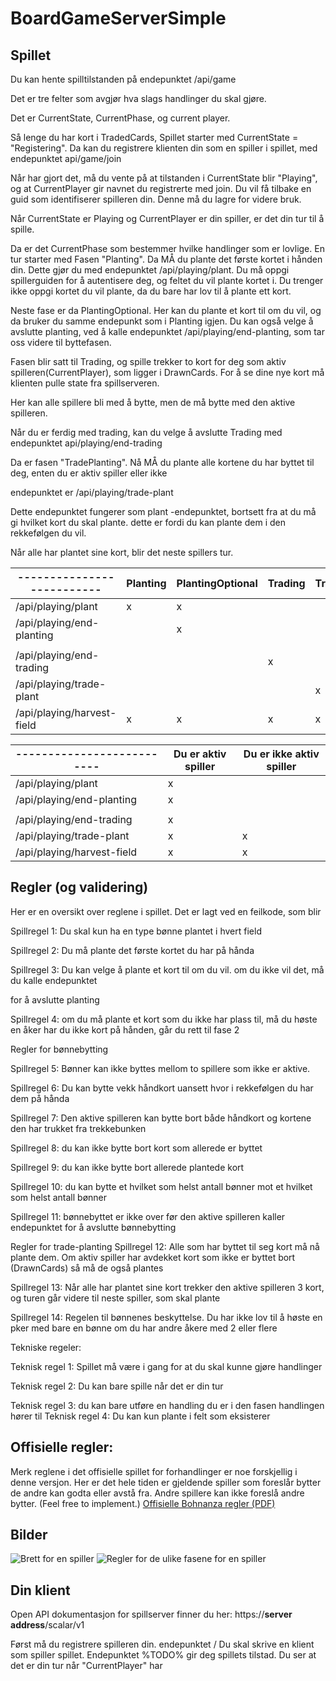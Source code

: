 # BoardGameServerSimple



## Spillet


Du kan hente spilltilstanden på endepunktet /api/game

Det er tre felter som avgjør hva slags handlinger du skal gjøre. 

Det er CurrentState, CurrentPhase, og current player.

Så lenge du har kort i TradedCards, 
Spillet starter med CurrentState = "Registering".
Da kan du registrere klienten din som en spiller i spillet, med endepunktet
api/game/join

Når har gjort det, må du vente på at tilstanden i CurrentState blir "Playing", og at
CurrentPlayer gir navnet du registrerte med join. 
Du vil få tilbake en guid som identifiserer spilleren din. Denne må du lagre for videre
bruk.

Når CurrentState er Playing og CurrentPlayer er din spiller, er det din tur til å
spille.

Da er det CurrentPhase som bestemmer hvilke handlinger som er lovlige.
En tur starter med Fasen "Planting". Da MÅ du plante det første kortet i hånden din. 
Dette gjør du med endepunktet 
/api/playing/plant. 
Du må oppgi spillerguiden for å autentisere deg, og feltet du vil plante kortet i. Du
trenger ikke oppgi kortet du vil plante, da du bare har lov til å plante ett kort.

Neste fase er da PlantingOptional. Her kan du plante et kort til om du vil, og da bruker
du samme endepunkt som i Planting igjen.
Du kan også velge å avslutte planting, ved å kalle endepunktet
/api/playing/end-planting,
som tar oss videre til byttefasen. 

Fasen blir satt til Trading, og spille trekker to kort for deg som aktiv
spilleren(CurrentPlayer), som ligger i DrawnCards. For å se dine nye kort må klienten 
pulle state fra spillserveren.

Her kan alle spillere bli med å bytte, men de må bytte med den aktive spilleren. 

Når du er ferdig med trading, kan du velge å avslutte Trading med endepunktet
api/playing/end-trading

Da er fasen "TradePlanting".
Nå MÅ du plante alle kortene du har byttet til deg, enten du er aktiv spiller eller ikke

endepunktet er /api/playing/trade-plant

Dette endepunktet fungerer som plant -endepunktet, bortsett fra at du må gi hvilket kort
du skal plante. dette er fordi du kan plante dem i den rekkefølgen du vil.

Når alle har plantet sine kort, blir det neste spillers tur.



|--------------------------|Planting|PlantingOptional|Trading|Tradeplanting|
|--------------------------|--------|----------------|-------|-------------|
|/api/playing/plant        |       x|               x|       |             |
|/api/playing/end-planting |        |               x|       |             |
|                          |        |                |       |             |
|/api/playing/end-trading  |        |                |      x|             |
|/api/playing/trade-plant  |        |                |       |            x|
|/api/playing/harvest-field|       x|              x |      x|            x|


|--------------------------|Du er aktiv spiller|Du er ikke aktiv spiller|
|--------------------------|-------------------|------------------------|
|/api/playing/plant        |                  x|                        |
|/api/playing/end-planting |                  x|                        |
|                          |                   |                        |
|/api/playing/end-trading  |                  x|                        |
|/api/playing/trade-plant  |                  x|                       x|
|/api/playing/harvest-field|                  x|                       x|


## Regler (og validering)
Her er en oversikt over reglene i spillet. Det er lagt ved en feilkode, som blir 

Spillregel 1: Du skal kun ha en type bønne plantet i hvert field

Spillregel 2: Du må plante det første kortet du har på hånda

Spillregel 3: Du kan velge å plante et kort til om du vil. om du ikke vil det, må du kalle endepunktet

for å avslutte planting

Spillregel 4: om du må plante et kort som du ikke har plass til, må du høste en åker
har du ikke kort på hånden, går du rett til fase 2


Regler for bønnebytting

Spillregel 5: Bønner kan ikke byttes mellom to spillere som ikke er aktive.

Spillregel 6: Du kan bytte vekk håndkort uansett hvor i rekkefølgen du har dem på hånda

Spillregel 7: Den aktive spilleren kan bytte bort både håndkort og kortene den har trukket fra
trekkebunken

Spillregel 8: du kan ikke bytte bort kort som allerede er byttet

Spillregel 9: du kan ikke bytte bort allerede plantede kort

Spillregel 10: du kan bytte et hvilket som helst antall bønner mot et hvilket som helst antall bønner

Spillregel 11: bønnebyttet er ikke over før den aktive spilleren kaller endepunktet for å avslutte
bønnebytting

Regler for trade-planting
Spillregel 12: Alle som har byttet til seg kort må nå plante dem. Om aktiv spiller har avdekket kort
som ikke er byttet bort (DrawnCards) så må de også plantes

Spillregel 13: Når alle har plantet sine kort trekker den aktive spilleren 3 kort, og turen går videre
til neste spiller, som skal plante

Spillregel 14: Regelen til bønnenes beskyttelse. Du har ikke lov til å høste en pker med bare
en bønne om du har andre åkere med 2 eller flere

Tekniske regeler:

Teknisk regel 1: Spillet må være i gang for at du skal kunne gjøre handlinger

Teknisk regel 2: Du kan bare spille når det er din tur

Teknisk regel 3: du kan bare utføre en handling du er i den fasen handlingen hører til
Teknisk regel 4: Du kan kun plante i felt som eksisterer
## Offisielle regler: 
Merk reglene i det offisielle spillet for forhandlinger er noe forskjellig i denne versjon. Her er det hele tiden er gjeldende spiller som foreslår bytter de andre kan godta eller avstå fra. Andre spillere kan ikke foreslå andre bytter. (Feel free to implement.)
[Offisielle Bohnanza regler (PDF)](https://www.riograndegames.com/wp-content/uploads/2013/02/Bohnanza-Rules.pdf)

## Bilder
![Brett for en spiller](https://github.com/kaifriis/BoardGameServerSimple/blob/master/regler.jpg)
![Regler for de ulike fasene for en spiller](https://github.com/kaifriis/BoardGameServerSimple/blob/master/spill.jpg)


## Din klient
Open API dokumentasjon for spillserver finner du her: 
https://**server address**/scalar/v1

Først må du registrere spilleren din. endepunktet /
Du skal skrive en klient som spiller spillet. Endepunktet %TODO% gir deg spillets
tilstad. Du ser at det er din tur når "CurrentPlayer" har 
